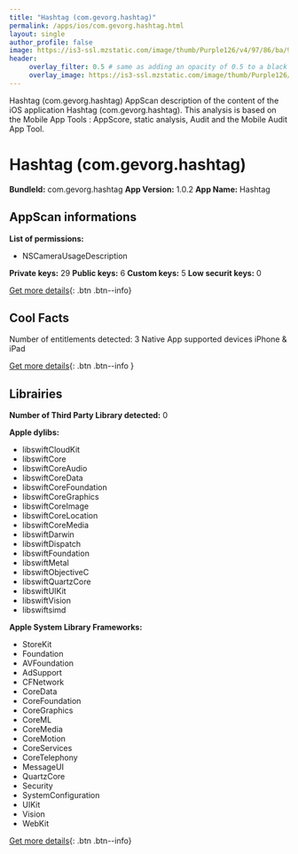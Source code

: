 ```yaml
---
title: "Hashtag (com.gevorg.hashtag)"
permalink: /apps/ios/com.gevorg.hashtag.html
layout: single
author_profile: false
image: https://is3-ssl.mzstatic.com/image/thumb/Purple126/v4/97/86/ba/9786ba39-21f9-04b6-1934-f7597999e001/AppIcon-0-0-1x_U007emarketing-0-0-0-7-0-0-sRGB-0-0-0-GLES2_U002c0-512MB-85-220-0-0.png/512x512bb.jpg
header: 
     overlay_filter: 0.5 # same as adding an opacity of 0.5 to a black background
     overlay_image: https://is3-ssl.mzstatic.com/image/thumb/Purple126/v4/97/86/ba/9786ba39-21f9-04b6-1934-f7597999e001/AppIcon-0-0-1x_U007emarketing-0-0-0-7-0-0-sRGB-0-0-0-GLES2_U002c0-512MB-85-220-0-0.png/512x512bb.jpg
---
```

Hashtag (com.gevorg.hashtag) AppScan description of the content of the iOS application Hashtag (com.gevorg.hashtag). This analysis is based on the Mobile App Tools : AppScore, static analysis, Audit and the Mobile Audit App Tool.

# Hashtag (com.gevorg.hashtag)

**BundleId:** com.gevorg.hashtag
**App Version:** 1.0.2
**App Name:** Hashtag


## AppScan informations 

**List of permissions:** 
- NSCameraUsageDescription
  
  
**Private keys:** 29
**Public keys:** 6
**Custom keys:** 5
**Low securit keys:** 0
  
[Get more details](/pricing.html){: .btn .btn--info}

## Cool Facts

Number of entitlements detected: 3
Native App
supported devices iPhone & iPad
  
[Get more details](/pricing.html){: .btn .btn--info }

## Librairies 
**Number of Third Party Library detected:** 0


**Apple dylibs:**
- libswiftCloudKit
- libswiftCore
- libswiftCoreAudio
- libswiftCoreData
- libswiftCoreFoundation
- libswiftCoreGraphics
- libswiftCoreImage
- libswiftCoreLocation
- libswiftCoreMedia
- libswiftDarwin
- libswiftDispatch
- libswiftFoundation
- libswiftMetal
- libswiftObjectiveC
- libswiftQuartzCore
- libswiftUIKit
- libswiftVision
- libswiftsimd


**Apple System Library Frameworks:**
- StoreKit
- Foundation
- AVFoundation
- AdSupport
- CFNetwork
- CoreData
- CoreFoundation
- CoreGraphics
- CoreML
- CoreMedia
- CoreMotion
- CoreServices
- CoreTelephony
- MessageUI
- QuartzCore
- Security
- SystemConfiguration
- UIKit
- Vision
- WebKit


  
[Get more details](/pricing.html){: .btn .btn--info}

